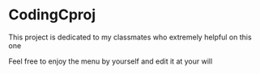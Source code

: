 # CodingCproj


This project is dedicated to my classmates who extremely helpful on this one 

Feel free to enjoy the menu by yourself and edit it at your will
